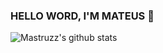 ### HELLO WORD, I'M MATEUS 👋

![Mastruzz's github stats](https://github-readme-stats.vercel.app/api?username=mastruzz&show_icons=true&theme=cobalt)
